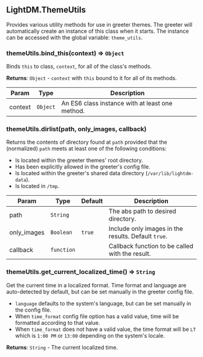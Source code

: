 <a id="LightDM.ThemeUtils"></a>

## LightDM.ThemeUtils
Provides various utility methods for use in greeter themes. The greeter will automatically
create an instance of this class when it starts. The instance can be accessed
with the global variable: `theme_utils`.

<a id="LightDM.ThemeUtils+bind_this"></a>

### themeUtils.bind\_this(context) ⇒ <code>Object</code>
Binds `this` to class, `context`, for all of the class's methods.

**Returns**: <code>Object</code> - `context` with `this` bound to it for all of its methods.  

| Param | Type | Description |
| --- | --- | --- |
| context | <code>Object</code> | An ES6 class instance with at least one method. |

<a id="LightDM.ThemeUtils+dirlist"></a>

### themeUtils.dirlist(path, only_images, callback)
Returns the contents of directory found at `path` provided that the (normalized) `path`
meets at least one of the following conditions:
  * Is located within the greeter themes' root directory.
  * Has been explicitly allowed in the greeter's config file.
  * Is located within the greeter's shared data directory (`/var/lib/lightdm-data`).
  * Is located in `/tmp`.


| Param | Type | Default | Description |
| --- | --- | --- | --- |
| path | <code>String</code> |  | The abs path to desired directory. |
| only_images | <code>Boolean</code> | <code>true</code> | Include only images in the results. Default `true`. |
| callback | <code>function</code> |  | Callback function to be called with the result. |

<a id="LightDM.ThemeUtils+get_current_localized_time"></a>

### themeUtils.get\_current\_localized\_time() ⇒ <code>String</code>
Get the current time in a localized format. Time format and language are auto-detected
by default, but can be set manually in the greeter config file.
  * `language` defaults to the system's language, but can be set manually in the config file.
  * When `time_format` config file option has a valid value, time will be formatted
    according to that value.
  * When `time_format` does not have a valid value, the time format will be `LT`
    which is `1:00 PM` or `13:00` depending on the system's locale.

**Returns**: <code>String</code> - The current localized time.  

